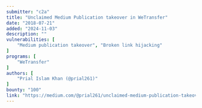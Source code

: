 ```yaml
---
submitter: "c2a"
title: "Unclaimed Medium Publication takeover in WeTransfer"
date: "2018-07-21"
added: "2024-11-03"
description: ""
vulnerabilities: [
    "Medium publication takeover", "Broken link hijacking"
]
programs: [
    "WeTransfer"
]
authors: [
    "Prial Islam Khan (@prial261)"
]
bounty: "100"
link: "https://medium.com/@prial261/unclaimed-medium-publication-takeover-in-wetransfer-c268cdb51e2f"
---
```





